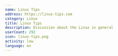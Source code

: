 ```yaml
---
name: Linux Tips
address: https://linux-tips.com
category: Linux
title: Linux Tips
description: Discussion about the Linux in general
userCount: 292
icon: linux-tips.png
activity: low
language: en
---
```

